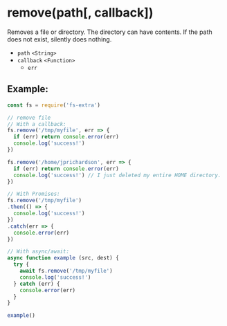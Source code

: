# remove(path[, callback])

Removes a file or directory. The directory can have contents. If the path does not exist, silently does nothing.

- `path` `<String>`
- `callback` `<Function>`
  - `err`

## Example:

```js
const fs = require('fs-extra')

// remove file
// With a callback:
fs.remove('/tmp/myfile', err => {
  if (err) return console.error(err)
  console.log('success!')
})

fs.remove('/home/jprichardson', err => {
  if (err) return console.error(err)
  console.log('success!') // I just deleted my entire HOME directory.
})

// With Promises:
fs.remove('/tmp/myfile')
.then(() => {
  console.log('success!')
})
.catch(err => {
  console.error(err)
})

// With async/await:
async function example (src, dest) {
  try {
    await fs.remove('/tmp/myfile')
    console.log('success!')
  } catch (err) {
    console.error(err)
  }
}

example()
```
